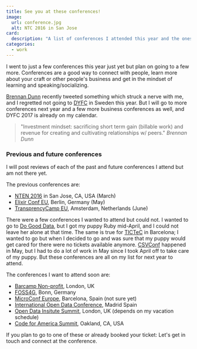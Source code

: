 ```yaml
---
title: See you at these conferences!
image:
  url: conference.jpg
  alt: NTC 2016 in San Jose
card:
  description: "A list of conferences I attended this year and the ones I plan to attend"
categories:
  - work
---
```

I went to just a few conferences this year just yet but plan on going to a few more. Conferences are a good way to connect with people, learn more about your craft or other people's business and get in the mindset of learning and speaking/socializing.

[Brennan Dunn](https://doubleyourfreelancing.com/) recently tweeted something which struck a nerve with me, and I regretted not going to [DYFC](https://doubleyourfreelancing.com/euconf/) in Sweden this year. 
But I will go to more conferences next year and a few more business conferences as well, and DYFC 2017 is already on my calendar.

> "Investment mindset: sacrificing short term gain (billable work) and revenue for creating and cultivating relationships w/ peers."
> <cite>Brennan Dunn</cite>

### Previous and future conferences
I will post reviews of each of the past and future conferences I attend but am not there yet.

The previous conferences are:

- [NTEN 2016](https://www.nten.org/ntc/) in San Jose, CA, USA (March)
- [Elixir Conf EU](http://www.elixirconf.eu/), Berlin, Germany (May)
- [TransprencyCamp EU](https://transparencycamp.eu/), Amsterdam, Netherlands (June)

There were a few conferences I wanted to attend but could not. I wanted to go to [Do Good Data](http://www.dogooddata.com/), but I got my puppy Ruby mid-April, and I could not leave her alone at that time.
The same is true for [TICTeC](https://www.mysociety.org/research/tictec-2016/) in Barcelona; I wanted to go but when I decided to go and was sure that my puppy would get cared for there were no tickets available anymore.
[CSVConf](http://csvconf.com/) happened in May, but I had to do a lot of work in May since I took April off to take care of my puppy.
But these conferences are all on my list for next year to attend.

The conferences I want to attend soon are:

- [Barcamp Non-profit](https://www.eventbrite.co.uk/e/barcampnfp-london-august-2016-tickets-26440774067), London, UK
- [FOSS4G](http://2016.foss4g.org/home.html), Bonn, Germany
- [MicroConf Europe](http://www.microconfeurope.com/), Barcelona, Spain (not sure yet)
- [International Open Data Conference](http://opendatacon.org/), Madrid Spain
- [Open Data Insitute Summit](http://theodi.org/panel-discussions/odi-summit-and-awards-2016), London, UK (depends on my vacation schedule)
- [Code for America Summit](https://www.codeforamerica.org/summit), Oakland, CA, USA

If you plan to go to one of these or already booked your ticket: Let's get in touch and connect at the conference.
